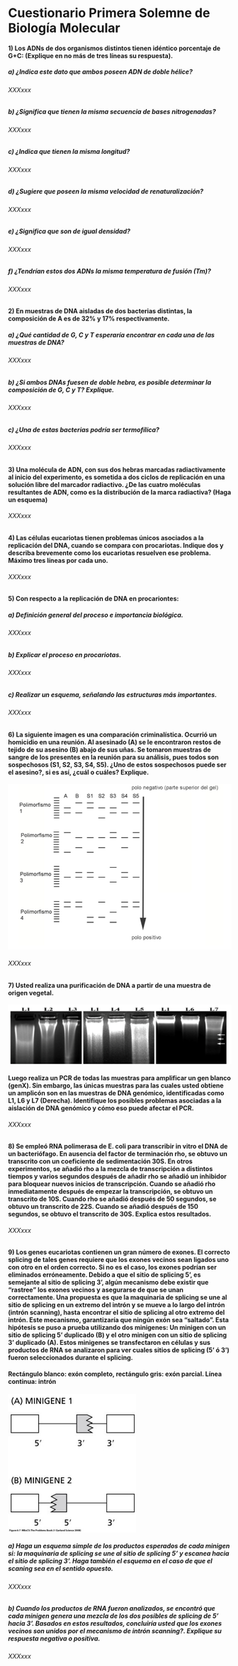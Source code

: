 # Cuestionario Primera Solemne de Biología Molecular
#### 1) Los ADNs de dos organismos distintos tienen idéntico porcentaje de G+C: (Explique en no más de tres líneas su respuesta).
##### a) ¿Indica este dato que ambos poseen ADN de doble hélice?	
###### XXXxxx
##### b) ¿Significa que tienen la misma secuencia de bases nitrogenadas?
###### XXXxxx
##### c) ¿Indica que tienen la misma longitud?
###### XXXxxx
##### d) ¿Sugiere que poseen la misma velocidad de renaturalización?
###### XXXxxx
##### e) ¿Significa que son de igual densidad?
###### XXXxxx
##### f) ¿Tendrían estos dos ADNs la misma temperatura de fusión (Tm)?
###### XXXxxx
#### 2) En muestras de DNA aisladas de dos bacterias distintas, la composición de A es de 32% y 17% respectivamente.
##### a) ¿Qué cantidad de G, C y T esperaría encontrar en cada una de las muestras de DNA?
###### XXXxxx
##### b)  ¿Si ambos DNAs fuesen de doble hebra, es posible determinar la composición de G, C y T? Explique.
###### XXXxxx
##### c) ¿Una de estas bacterias podría ser termofílica?
###### XXXxxx
#### 3) Una molécula de ADN, con sus dos hebras marcadas radiactivamente al inicio del experimento, es sometida a dos ciclos de replicación en una solución libre del marcador radiactivo. ¿De las cuatro moléculas resultantes de ADN, como es la distribución de la marca radiactiva? (Haga un esquema)
###### XXXxxx
#### 4) Las células eucariotas tienen problemas únicos asociados a la replicación del DNA, cuando se compara con procariotas. Indique dos y describa brevemente como los eucariotas resuelven ese problema. Máximo tres líneas por cada uno.
###### XXXxxx
#### 5) Con respecto a la replicación de DNA en procariontes:
##### a) Definición general del proceso e importancia biológica.
###### XXXxxx
##### b) Explicar el proceso en procariotas.
###### XXXxxx
##### c) Realizar un esquema, señalando las estructuras más importantes.
###### XXXxxx
#### 6) La siguiente imagen es una comparación criminalística. Ocurrió un homicidio en una reunión. Al asesinado (A) se le encontraron restos de tejido de su asesino (B) abajo de sus uñas. Se tomaron muestras de sangre de los presentes en la reunión para su análisis, pues todos son sospechosos (S1, S2, S3, S4, S5). ¿Uno de estos sospechosos puede ser el asesino?, si es así, ¿cuál o cuáles? Explique.
![](https://github.com/JonathanArielO/Cuestionario-Solemne-1-Biologia-Molecular/blob/master/I1CBM.png)
###### XXXxxx
#### 7) Usted realiza una purificación de DNA a partir de una muestra de origen vegetal. 
![](https://github.com/JonathanArielO/Cuestionario-Solemne-1-Biologia-Molecular/blob/master/I2CBM.png)
#### Luego realiza un PCR de todas las muestras para amplificar un gen blanco (genX). Sin embargo, las únicas muestras para las cuales usted obtiene un amplicón son en las muestras de DNA genómico, identificadas como L1, L6 y L7 (Derecha). Identifique los posibles problemas asociadas a la aislación de DNA genómico y cómo eso puede afectar el PCR.
###### XXXxxx
#### 8) Se empleó RNA polimerasa de E. coli para transcribir in vitro el DNA de un bacteriófago. En ausencia del factor de terminación rho, se obtuvo un transcrito con un coeficiente de sedimentación 30S. En otros experimentos, se añadió rho a la mezcla de transcripción a distintos tiempos y varios segundos después de añadir rho se añadió un inhibidor para bloquear nuevos inicios de transcripción. Cuando se añadió rho inmediatamente después de empezar la transcripción, se obtuvo un transcrito de 10S. Cuando rho se añadió después de 50 segundos, se obtuvo un transcrito de 22S. Cuando se añadió después de 150 segundos, se obtuvo el transcrito de 30S. Explica estos resultados.
###### XXXxxx
#### 9) Los genes eucariotas contienen un gran número de exones. El correcto splicing de tales genes requiere que los exones vecinos sean ligados uno con otro en el orden correcto.  Si no es el caso, los exones podrían ser eliminados erróneamente.  Debido a que el sitio de splicing 5’, es semejante al sitio de splicing 3’, algún mecanismo debe existir que “rastree” los exones vecinos y asegurarse de que se unan correctamente.  Una propuesta es que la maquinaria de splicing se une al sitio de splicing en un extremo del intrón y se mueve a lo largo del intrón (intrón scanning), hasta encontrar el sitio de splicing  al otro extremo del intrón. Este mecanismo, garantizaría que ningún exón sea “saltado”.  Esta hipótesis se puso a prueba utilizando dos minigenes: Un minigen con un sitio de splicing 5’ duplicado (B)  y el otro minigen con un sitio de splicing 3’ duplicado (A). Estos minigenes se transfectaron en células y sus productos de RNA se analizaron para ver cuales sitios de splicing (5’ ó 3’) fueron seleccionados durante el splicing. 
#### Rectángulo blanco: exón completo, rectángulo gris: exón parcial. Línea continua: intrón
![](https://github.com/JonathanArielO/Cuestionario-Solemne-1-Biologia-Molecular/blob/master/I3CBM.jpg)
##### a) Haga un esquema simple de los productos esperados de cada minigen si: la maquinaria de splicing se une al sitio de splicing 5’ y escanea hacia el sitio de splicing  3’. Haga también el esquema en el caso de que el scaning sea en el sentido opuesto. 
###### XXXxxx
##### b) Cuando los productos de RNA fueron analizados, se encontró que cada minigen genera una mezcla de los dos posibles de splicing de 5’ hacia 3’. Basados en estos resultados, concluiría usted que los exones vecinos son unidos por el mecanismo de intrón scanning?. Explique su respuesta negativa o positiva. 
###### XXXxxx
                                                    


